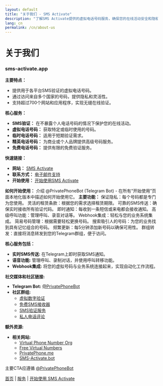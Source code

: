 ```yaml
---
layout: default
title: "关于我们 - SMS Activate"
description: "了解SMS Activate提供的虚拟电话号码服务，确保您的在线活动安全和隐私。"
lang: cn
permalink: /cn/about-us
---
```


# 关于我们

### sms-activate.app

**主要特点：**
- 提供用于各平台SMS验证的虚拟电话号码。
- 通过访问来自多个国家的号码，提供隐私和灵活性。
- 支持超过700个网站和应用程序，实现无缝在线验证。

**核心服务：**
- **SMS验证：** 在不暴露个人电话号码的情况下保护您的在线活动。
- **虚拟电话号码：** 获取特定或临时使用的号码。
- **临时电话号码：** 适用于短期验证需求。
- **精英电话号码：** 为商业或个人品牌提供高级号码服务。
- **免费电话号码：** 提供有限的免费验证服务。

**快速链接：**
- **网站：** [SMS Activate](https://sms-activate.app)
- **联系方式：** [电子邮件支持](mailto:support@sms-activate.app)
- **开始使用：** [开始使用SMS Activate](https://sms-activate.app/get-started)

**如何开始使用：**
介绍 @PrivatePhoneBot (Telegram Bot) - 在所有“开始使用”页面本地化版本中描述如何开始使用它。
**主要功能：**
保证隐私：每个号码都是专门为您使用。
灵活的租赁条款：根据您的需求选择租赁期限。
可靠的SMS传送：确保实时接收所有验证代码。
即时通知：每收到一条短信或来电都会接收通知。
高级呼叫功能：管理呼叫、录音对话等。
Webhook集成：轻松与您的业务系统集成。
简易号码管理：根据需要轻松更换号码。
搜索吸引人的号码：为您的业务找到具有记忆组合的号码。
频繁更新：每5分钟添加新号码以确保可用性。
群组转发：直接将消息转发到您的Telegram群组，便于访问。

**核心服务包括：**
- **实时SMS传送:** 在Telegram上即时获取SMS通知。
- **语音功能:** 管理呼叫、录制对话，并使用呼叫转移功能。
- **Webhook集成:** 将您的虚拟号码与业务系统连接起来，实现自动化工作流程。

**社交媒体和社区链接:**
- **Telegram Bot:** [@PrivatePhoneBot](https://t.me/PrivatePhoneBot)
- **社区群组:**
  - [虚拟数字验证](https://t.me/VirtualNumbersForVerification)
  - [免费SMS接收器](https://t.me/FreeSmsReceiver)
  - [SMS验证服务](https://t.me/SmsVerificationService)
  - [私人电话评论](https://t.me/PrivatePhoneReviews)

**额外资源:**
- **相关网站:**
  - [Virtual Phone Number Org](https://virtualphonenumber.org)
  - [Free Virtual Numbers](http://freevirtualnumbers.com)
  - [PrivatePhone.me](https://privatephone.me)
  - [SMS-Activate.bot](https://sms-activate.bot)

主要CTA应遵循 [@PrivatePhoneBot](https://t.me/PrivatePhoneBot)

[首页](/cn/) | [服务](/cn/services) | [开始使用 SMS Activate](/cn/get-started)